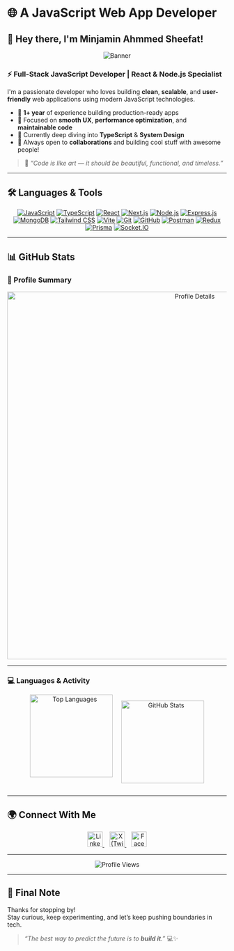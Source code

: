 # 🌐 A JavaScript Web App Developer

## 👋 Hey there, I'm Minjamin Ahmmed Sheefat!

<p align="center">
  <img src="https://i.ibb.co.com/2Yqsj8jW/cover.png" alt="Banner" />
</p>

### ⚡ Full-Stack JavaScript Developer | React & Node.js Specialist
I'm a passionate developer who loves building **clean**, **scalable**, and **user-friendly** web applications using modern JavaScript technologies.

- 🔭 **1+ year** of experience building production-ready apps  
- 🚀 Focused on **smooth UX**, **performance optimization**, and **maintainable code**  
- 🧠 Currently deep diving into **TypeScript** & **System Design**  
- 🤝 Always open to **collaborations** and building cool stuff with awesome people!

> 💬 _“Code is like art — it should be beautiful, functional, and timeless.”_

---

## 🛠️ Languages & Tools
<p align="center">
  <a href="https://developer.mozilla.org/en-US/docs/Web/JavaScript"><img src="https://skillicons.dev/icons?i=js" alt="JavaScript" title="JavaScript"/></a>
  <a href="https://www.typescriptlang.org/"><img src="https://skillicons.dev/icons?i=ts" alt="TypeScript" title="TypeScript"/></a>
  <a href="https://reactjs.org/"><img src="https://skillicons.dev/icons?i=react" alt="React" title="React"/></a>
  <a href="https://nextjs.org/"><img src="https://skillicons.dev/icons?i=nextjs" alt="Next.js" title="Next.js"/></a>
  <a href="https://nodejs.org/"><img src="https://skillicons.dev/icons?i=nodejs" alt="Node.js" title="Node.js"/></a>
  <a href="https://expressjs.com/"><img src="https://skillicons.dev/icons?i=express" alt="Express.js" title="Express.js"/></a>
  <a href="https://www.mongodb.com/"><img src="https://skillicons.dev/icons?i=mongodb" alt="MongoDB" title="MongoDB"/></a>
  <a href="https://tailwindcss.com/"><img src="https://skillicons.dev/icons?i=tailwind" alt="Tailwind CSS" title="Tailwind CSS"/></a>
  <a href="https://vitejs.dev/"><img src="https://skillicons.dev/icons?i=vite" alt="Vite" title="Vite"/></a>
  <a href="https://git-scm.com/"><img src="https://skillicons.dev/icons?i=git" alt="Git" title="Git"/></a>
  <a href="https://github.com/"><img src="https://skillicons.dev/icons?i=github" alt="GitHub" title="GitHub"/></a>
  <a href="https://www.postman.com/"><img src="https://skillicons.dev/icons?i=postman" alt="Postman" title="Postman"/></a>
  <a href="https://redux.js.org/"><img src="https://skillicons.dev/icons?i=redux" alt="Redux" title="Redux"/></a>
  <a href="https://www.prisma.io/"><img src="https://skillicons.dev/icons?i=prisma" alt="Prisma" title="Prisma"/></a>
  <a href="https://socket.io/"><img src="https://skillicons.dev/icons?i=socketio" alt="Socket.IO" title="Socket.IO"/></a>
</p>

---

## 📊 GitHub Stats

### 📝 Profile Summary
<div align="center">
  <img 
    width="845" 
    src="https://github-profile-summary-cards.vercel.app/api/cards/profile-details?username=minjamin-ahmmed&theme=github_dark" 
    alt="Profile Details"
  />
</div>

---

### 💻 Languages & Activity
<div align="center" style="display: flex; justify-content: center; gap: 20px; flex-wrap: wrap;">
  <img 
    height="190" 
    src="https://github-readme-stats.vercel.app/api/top-langs/?username=minjamin-ahmmed&layout=compact&hide_border=true&title_color=ff8c00&text_color=f5f5f5&bg_color=000000&icon_color=ff8c00" 
    alt="Top Languages"
  />
  
  <img 
    height="190" 
    src="https://github-readme-stats.vercel.app/api?username=minjamin-ahmmed&show_icons=true&count_private=true&hide_border=true&title_color=ff8c00&text_color=f5f5f5&bg_color=000000&icon_color=ff8c00" 
    alt="GitHub Stats"
  />
</div>

---

## 🌍 Connect With Me

<p align="center">
  <a href="https://www.linkedin.com/in/minjamin-ahmmed-sheefat/" target="_blank">
    <img alt="LinkedIn" width="35px" src="https://cdn-icons-png.flaticon.com/512/174/174857.png" />
  </a>&nbsp;&nbsp;
  <a href="https://x.com/sheefat_58" target="_blank">
    <img alt="X (Twitter)" width="35px" src="https://cdn-icons-png.flaticon.com/512/5968/5968958.png" />
  </a>&nbsp;&nbsp;
  <a href="https://www.facebook.com/minjamin.ahmmed/" target="_blank">
    <img alt="Facebook" width="35px" src="https://img.icons8.com/fluent/48/000000/facebook-new.png" />
  </a>
</p>

---

<p align="center">
  <img src="https://komarev.com/ghpvc/?username=minjamin-ahmmed&color=brightgreen&style=flat-square" alt="Profile Views" />
</p>

---

## 🚀 Final Note
Thanks for stopping by!  
Stay curious, keep experimenting, and let’s keep pushing boundaries in tech.  

> _“The best way to predict the future is to **build it**.”_ 💻✨
